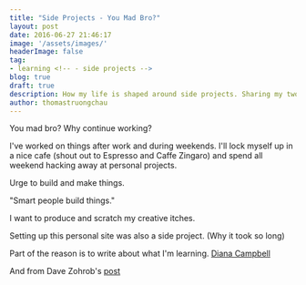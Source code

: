 ```yaml
---
title: "Side Projects - You Mad Bro?"
layout: post
date: 2016-06-27 21:46:17
image: '/assets/images/'
headerImage: false
tag: 
- learning <!-- - side projects -->
blog: true
draft: true
description: How my life is shaped around side projects. Sharing my two cents and personal learnings.
author: thomastruongchau
---
```



You mad bro? Why continue working?

I've worked on things after work and during weekends. I'll lock myself up in a nice cafe (shout out to Espresso and Caffe Zingaro) and spend all weekend hacking away at personal projects.

Urge to build and make things.

"Smart people build things." 

I want to produce and scratch my creative itches.

Setting up this personal site was also a side project. (Why it took so long)

Part of the reason is to write about what I'm learning. [Diana Campbell](https://medium.com/diana-kimball/write-about-what-you-ve-learned-lately-dc9cb4f18db7#.wal0r3il1)

And from Dave Zohrob's [post](http://blog.zohrob.com/dont-put-your-career-in-stealth-mode)